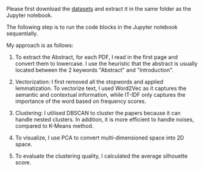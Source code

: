 Please first download the <a href="https://drive.google.com/drive/folders/1Sbk_kYCn2vngGJ3cGSInMMZUqzfLMdnt?usp=sharing">datasets</a> and extract it in the same folder as the Jupyter notebook.

The following step is to run the code blocks in the Jupyter notebook sequentially.

My approach is as follows:

1. To extract the Abstract, for each PDF, I read in the first page and convert them to lowercase. I use the heuristic that the abstract is usually located between the 2 keywords "Abstract" and "Introduction".

2. Vectorization: I first removed all the stopwords and applied lemmatization. To vectorize text, I used Word2Vec as it captures the semantic and contextual information, while IT-IDF only captures the importance of the word based on frequency scores.

3. Clustering: I utilised DBSCAN to cluster the papers because it can handle nested clusters. In addition, it is more efficient to handle noises, compared to K-Means method.

4. To visualize, I use PCA to convert multi-dimensioned space into 2D space.

5. To evaluate the clustering quality, I calculated the average silhouette score. 
